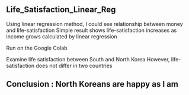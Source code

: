 ## Life_Satisfaction_Linear_Reg
Using linear regression method, I could see relationship between money and life-satisfaction
Simple result shows life-satisfaction increases as income grows calculated by linear regression


Run on the Google Colab

Examine life satisfaction between South and North Korea
However, life-satisfaction does not differ in two countries

## Conclusion : North Koreans are happy as I am
